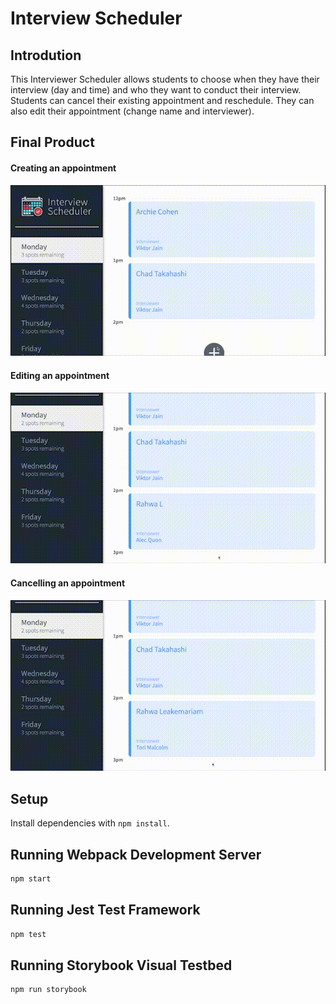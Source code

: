 # Interview Scheduler

## Introdution
This Interviewer Scheduler allows students to choose when they have their interview (day and time) and who they want to conduct their interview. Students can cancel their existing appointment and reschedule. They can also edit their appointment (change name and interviewer).

## Final Product

#### Creating an appointment
![Alt Text](https://github.com/rahleak/scheduler-assignment/blob/master/SCHEDULERGIFS/CREATEAPP.gif)

#### Editing an appointment
![Alt Text](https://github.com/rahleak/scheduler-assignment/blob/master/SCHEDULERGIFS/EDITAPP.gif)

#### Cancelling an appointment
![Alt Text](https://github.com/rahleak/scheduler-assignment/blob/master/SCHEDULERGIFS/DELETEAPP.gif)

## Setup

Install dependencies with `npm install`.

## Running Webpack Development Server

```sh
npm start
```

## Running Jest Test Framework

```sh
npm test
```

## Running Storybook Visual Testbed

```sh
npm run storybook
```

